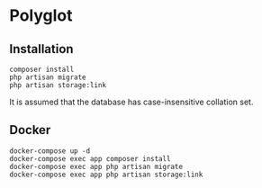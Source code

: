 # Polyglot

## Installation

```
composer install
php artisan migrate
php artisan storage:link
```

It is assumed that the database has case-insensitive collation set.

## Docker

```
docker-compose up -d
docker-compose exec app composer install
docker-compose exec app php artisan migrate
docker-compose exec app php artisan storage:link
```